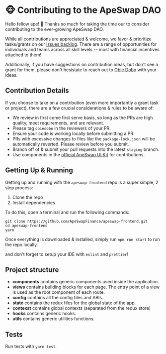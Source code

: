 # 🐵 Contributing to the ApeSwap DAO

Hello fellow ape! 🍌 Thanks so much for taking the time our to consider contributing to the ever-growing ApeSwap DAO.

While all contributions are appreciated & welcome, we favor & prioritize tasks/grants on our [issues backlog](https://github.com/ApeSwapFinance/apeswap-frontend/issues). There are a range of opportunities for individuals and teams across all skill levels -- most with financial incentives attached to them!

Additionally, if you have suggestions on contribution ideas, but don't see a grant for them, please don't hesistate to reach out to [Obie Dobo](https://t.me/obiedobo) with your ideas.

## Contribution Details
If you choose to take on a contribution (even more importantly a grant task or project), there are a few crucial considerations & rules to be aware of:

- We review in first come first serve basis, so long as the PRs are high quality, meet requirements, and are relevant.
- Please tag `obiedobo` in the reviewers of your PR.
- Ensure your code is working locally before submitting a PR.
- PRs with excessive changes to files like the `package-lock.json` will be automatically reverted. Please review before you submit.
- Branch off of & submit your pull requests into the latest `staging` branch.
- Use components in the [official ApeSwap UI Kit](https://github.com/ApeSwapFinance/apeswap-uikit) for contributions.


## Getting Up & Running

Getting up and running with the `apeswap-frontend` repo is a super simple, 2 step process:

1. Clone the repo
2. Install dependencies

To do this, open a terminal and run the following commands:

```
git clone https://github.com/ApeSwapFinance/apeswap-frontend.git
cd apeswap-frontend
yarn
```

Once everything is downloaded & installed, simply run `npm run start` to run the repo locally.

and don't forget to setup your IDE with `eslint` and `prettier`!
 
## Project structure

- **components** contains generic components used inside the application.
- **views** contains building blocks for each page. The entry point of a view is used as the root component of each route.
- **config** contains all the config files and ABIs.
- **state** contains the redux files for the global state of the app.
- **contexst** contains global contexts (separated from the redux store)
- **hooks** contains generic hooks.
- **utils** contains generic utilities functions.

## Tests

Run tests with `yarn test`.
